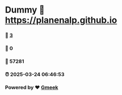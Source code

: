 # Dummy :link: https://planenalp.github.io 
### :page_facing_up: [3](https://planenalp.github.io/tag.html) 
### :speech_balloon: 0 
### :hibiscus: 57281 
### :alarm_clock: 2025-03-24 06:46:53 
### Powered by :heart: [Gmeek](https://github.com/Meekdai/Gmeek)
